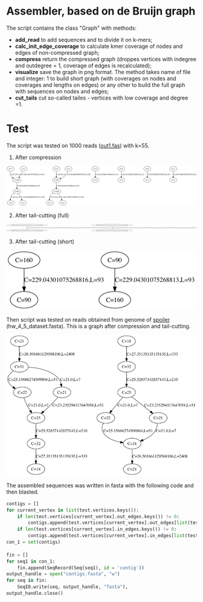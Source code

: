 # Assembler, based on de Bruijn graph

The script contains the class "Graph"
with methods: 
* **add_read** to add sequences and to divide it on k-mers;
* **calc_init_edge_coverage** to calculate kmer coverage of nodes and edges of non-compressed graph;
* **compress** return the compressed graph (droppes vertices with indegree and outdegree = 1, coverage of edges is recalculated);
* **visualize** save the graph in png format. The method takes name of file and integer: 1 to build short graph (with coverages on nodes and coverages and lengths on edges) or any other to build the full graph with sequences on nodes and edges;
* **cut_tails** cut so-called tailes - vertices with low coverage and degree =1.

# Test
The script was tested on 1000 reads ([out1.fas](https://github.com/PazhenkovaEA/bio_python/blob/master/hw4_5/test/out1.fas)) with k=55.
1. After compression

![After compression](https://github.com/PazhenkovaEA/bio_python/blob/master/hw4_5/test/compressed.png)

2. After tail-cutting (full)

![tail-cutsh](https://github.com/PazhenkovaEA/bio_python/blob/master/hw4_5/test/untailed_full.png)

3. After tail-cutting (short)

![tail-cutsh](https://github.com/PazhenkovaEA/bio_python/blob/master/hw4_5/test/untailed_sh.png)



Then script was tested on reads obtained from genome of [spoiler](https://ru.wikipedia.org/wiki/%D0%92%D0%B8%D1%80%D1%83%D1%81_%D0%B3%D0%B5%D0%BF%D0%B0%D1%82%D0%B8%D1%82%D0%B0_B) (hw_4_5_dataset.fasta).
This is a graph after compression and tail-cutting.

![pain](https://github.com/PazhenkovaEA/bio_python/blob/master/hw4_5/test/hw4_5.png)

The assembled sequences was written in fasta with the following code and then blasted.
```python
contigs = []
for current_vertex in list(test.vertices.keys()):
    if len(test.vertices[current_vertex].out_edges.keys()) != 0:
        contigs.append(test.vertices[current_vertex].out_edges[list(test.vertices[current_vertex].out_edges.keys())[0]][0].seq)
    if len(test.vertices[current_vertex].in_edges.keys()) != 0:
        contigs.append(test.vertices[current_vertex].in_edges[list(test.vertices[current_vertex].in_edges.keys())[0]][0].seq)
con_1 = set(contigs)

fin = []
for seq1 in con_1:
    fin.append(SeqRecord(Seq(seq1), id = 'contig'))
output_handle = open("contigs.fasta", "w")
for seq in fin:
    SeqIO.write(seq, output_handle, "fasta"),
output_handle.close()
```

